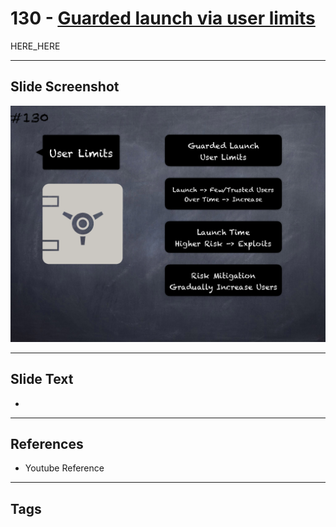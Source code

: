 # 130 - [Guarded launch via user limits](Guarded%20launch%20via%20user%20limits.md)

HERE_HERE

___
## Slide Screenshot
![0130.png](../images/pitfalls_and_best_practices201/130.png)
___
## Slide Text
- 
___
## References
- Youtube Reference
___
## Tags